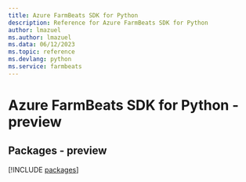 ```yaml
---
title: Azure FarmBeats SDK for Python
description: Reference for Azure FarmBeats SDK for Python
author: lmazuel
ms.author: lmazuel
ms.data: 06/12/2023
ms.topic: reference
ms.devlang: python
ms.service: farmbeats
---
```

# Azure FarmBeats SDK for Python - preview
## Packages - preview
[!INCLUDE [packages](farmbeats-index.md)]